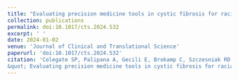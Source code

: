 ```yaml
---
title: "Evaluating precision medicine tools in cystic fibrosis for racial and ethnic fairness."
collection: publications
permalink: doi:10.1017/cts.2024.532
excerpt: ' '
date: 2024-01-02
venue: 'Journal of Clinical and Translational Science'
paperurl: 'doi:10.1017/cts.2024.532'
citation: 'Colegate SP, Palipana A, Gecili E, Brokamp C, Szczesniak RD. (2024).
&quot; Evaluating precision medicine tools in cystic fibrosis for racial and ethnic fairness.&quot; <i> Journal of Clinical and Translational Science.</i> 2024 8(1):e94. doi:10.1017/cts.2024.532.'
---
```

